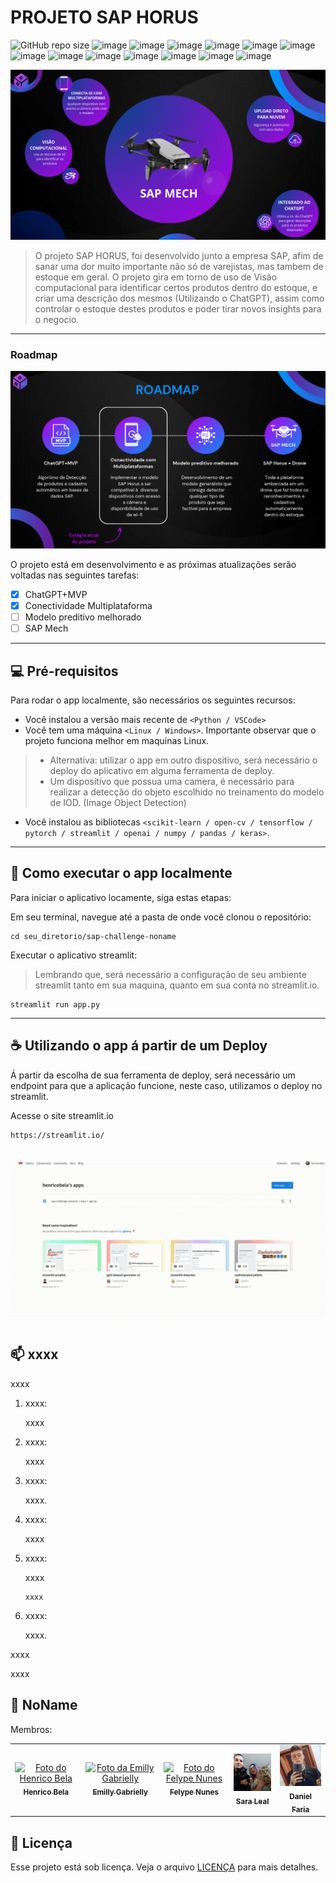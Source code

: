# PROJETO SAP HORUS

![GitHub repo size](https://img.shields.io/github/repo-size/iuricode/README-template?style=for-the-badge)
![image](https://img.shields.io/badge/Python-3776AB?style=for-the-badge&logo=python&logoColor=white)
![image](https://img.shields.io/badge/CSS3-1572B6?style=for-the-badge&logo=css3&logoColor=white)
![image](https://img.shields.io/badge/chatGPT-74aa9c?style=for-the-badge&logo=openai&logoColor=white)
![image](https://img.shields.io/badge/SAP-0FAAFF?style=for-the-badge&logo=sap&logoColor=white)
![image](https://img.shields.io/badge/MongoDB-%234ea94b.svg?style=for-the-badge&logo=mongodb&logoColor=white)
![image](https://img.shields.io/badge/opencv-%23white.svg?style=for-the-badge&logo=opencv&logoColor=white)
![image](https://img.shields.io/badge/Keras-%23D00000.svg?style=for-the-badge&logo=Keras&logoColor=white)
![image](https://img.shields.io/badge/numpy-%23013243.svg?style=for-the-badge&logo=numpy&logoColor=white)
![image](https://img.shields.io/badge/pandas-%23150458.svg?style=for-the-badge&logo=pandas&logoColor=white)
![image](https://img.shields.io/badge/scikit--learn-%23F7931E.svg?style=for-the-badge&logo=scikit-learn&logoColor=white)
![image](https://img.shields.io/badge/TensorFlow-%23FF6F00.svg?style=for-the-badge&logo=TensorFlow&logoColor=white)
![image](https://img.shields.io/badge/Microsoft_Excel-217346?style=for-the-badge&logo=microsoft-excel&logoColor=white)
![image](https://img.shields.io/badge/Streamlit-FF4B4B?style=for-the-badge&logo=Streamlit&logoColor=white)

<img src="imgs/imagem.png" alt="SAP Horus">

> O projeto SAP HORUS, foi desenvolvido junto a empresa SAP, afim de sanar uma dor muito importante não só de varejistas, mas tambem de estoque em geral. O projeto gira em torno de uso de Visão computacional para identificar certos produtos dentro do estoque, e criar uma descrição dos mesmos (Utilizando o ChatGPT), assim como controlar o estoque destes produtos e poder tirar novos insights para o negocio. 

---

### Roadmap

<img src="imgs/roadmap.png" alt="roadmap">

O projeto está em desenvolvimento e as próximas atualizações serão voltadas nas seguintes tarefas:

- [x] ChatGPT+MVP
- [x] Conectividade Multiplataforma
- [ ] Modelo preditivo melhorado
- [ ] SAP Mech

---

## 💻 Pré-requisitos

Para rodar o app localmente, são necessários os seguintes recursos:

* Você instalou a versão mais recente de `<Python / VSCode>`
* Você tem uma máquina `<Linux / Windows>`. Importante observar que o projeto funciona melhor em maquinas Linux.
> * Alternativa: utilizar o app em outro dispositivo, será necessário o deploy do aplicativo em alguma ferramenta de deploy.
> * Um dispositivo que possua uma camera, é necessário para realizar a detecção do objeto escolhido no treinamento do modelo de IOD. (Image Object Detection)
* Você instalou as bibliotecas `<scikit-learn / open-cv / tensorflow / pytorch / streamlit / openai / numpy / pandas / keras>`.

---

## 🚀 Como executar o app localmente

Para iniciar o aplicativo locamente, siga estas etapas:

Em seu terminal, navegue até a pasta de onde você clonou o repositório:
```
cd seu_diretorio/sap-challenge-noname
```

Executar o aplicativo streamlit:
> Lembrando que, será necessário a configuração de seu ambiente streamlit tanto em sua maquina, quanto em sua conta no streamlit.io.
```
streamlit run app.py
```

---

## ☕ Utilizando o app á partir de um Deploy

Á partir da escolha de sua ferramenta de deploy, será necessário um endpoint para que a aplicação funcione, neste caso, utilizamos o deploy no streamlit.

Acesse o site streamlit.io
```
https://streamlit.io/
```

<img src="imgs/login_deploy.gif" alt="deploy">


## 📫 xxxx

xxxx

1. xxxx:

    xxxx


2. xxxx:

    xxxx


3. xxxx: 

    xxxx.


4. xxxx:

    xxxx


5. xxxx:

    xxxx
    ```
    xxxx

    ```


6. xxxx:

    xxxx.


xxxx

xxxx



## 🤝 NoName

Membros:

<table>
  <tr>
    <td align="center">
      <a href="#">
        <img src="https://avatars.githubusercontent.com/u/69468384?s=400&u=345cc4cd7eb2af9d149ebdbdfd4b05bb115c17e2&v=4" width="100px;" alt="Foto do Henrico Bela"/><br>
        <sub>
          <b>Henrico Bela</b>
        </sub>
      </a>
    </td>
    <td align="center">
      <a href="#">
        <img src="https://avatars.githubusercontent.com/u/104632698?v=4" width="100px;" alt="Foto da Emilly Gabrielly"/><br>
        <sub>
          <b>Emilly Gabrielly</b>
        </sub>
      </a>
    </td>
    <td align="center">
      <a href="#">
        <img src="https://avatars.githubusercontent.com/u/101263522?v=4" width="100px;" alt="Foto do Felype Nunes"/><br>
        <sub>
          <b>Felype Nunes</b>
        </sub>
      </a>
    </td>
    <td align="center">
      <a href="#">
        <img src="imgs/sara.jpg" width="100px;" alt="Foto da Sara Leal"/><br>
        <sub>
          <b>Sara Leal</b>
        </sub>
      </a>
    </td>
    <td align="center">
      <a href="#">
        <img src="imgs/dani.jpg" width="100px;" alt="Foto do Daniel Faria"/><br>
        <sub>
          <b>Daniel Faria</b>
        </sub>
      </a>
    </td>
  </tr>
</table>

## 📝 Licença

Esse projeto está sob licença. Veja o arquivo [LICENÇA](LICENSE.md) para mais detalhes.